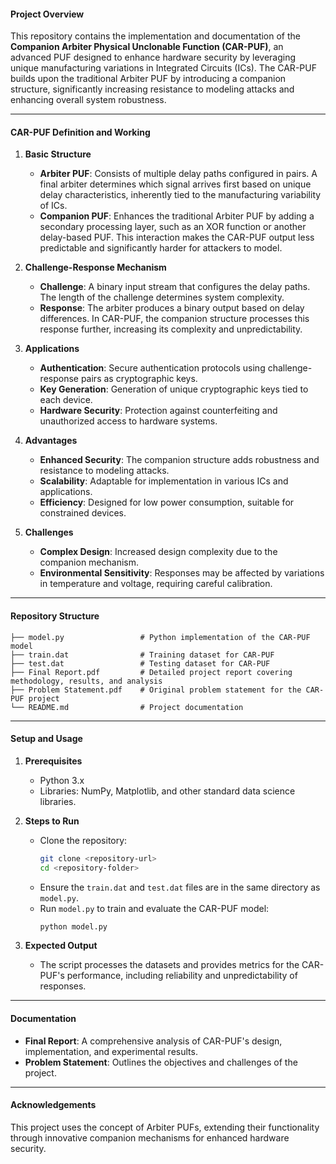 #### **Project Overview**

This repository contains the implementation and documentation of the **Companion Arbiter Physical Unclonable Function (CAR-PUF)**, an advanced PUF designed to enhance hardware security by leveraging unique manufacturing variations in Integrated Circuits (ICs). The CAR-PUF builds upon the traditional Arbiter PUF by introducing a companion structure, significantly increasing resistance to modeling attacks and enhancing overall system robustness.  

---

#### **CAR-PUF Definition and Working**

1. **Basic Structure**  
   - **Arbiter PUF**: Consists of multiple delay paths configured in pairs. A final arbiter determines which signal arrives first based on unique delay characteristics, inherently tied to the manufacturing variability of ICs.  
   - **Companion PUF**: Enhances the traditional Arbiter PUF by adding a secondary processing layer, such as an XOR function or another delay-based PUF. This interaction makes the CAR-PUF output less predictable and significantly harder for attackers to model.  

2. **Challenge-Response Mechanism**  
   - **Challenge**: A binary input stream that configures the delay paths. The length of the challenge determines system complexity.  
   - **Response**: The arbiter produces a binary output based on delay differences. In CAR-PUF, the companion structure processes this response further, increasing its complexity and unpredictability.  

3. **Applications**  
   - **Authentication**: Secure authentication protocols using challenge-response pairs as cryptographic keys.  
   - **Key Generation**: Generation of unique cryptographic keys tied to each device.  
   - **Hardware Security**: Protection against counterfeiting and unauthorized access to hardware systems.  

4. **Advantages**  
   - **Enhanced Security**: The companion structure adds robustness and resistance to modeling attacks.  
   - **Scalability**: Adaptable for implementation in various ICs and applications.  
   - **Efficiency**: Designed for low power consumption, suitable for constrained devices.  

5. **Challenges**  
   - **Complex Design**: Increased design complexity due to the companion mechanism.  
   - **Environmental Sensitivity**: Responses may be affected by variations in temperature and voltage, requiring careful calibration.  

---

#### **Repository Structure**

```
├── model.py                 # Python implementation of the CAR-PUF model
├── train.dat                # Training dataset for CAR-PUF
├── test.dat                 # Testing dataset for CAR-PUF
├── Final Report.pdf         # Detailed project report covering methodology, results, and analysis
├── Problem Statement.pdf    # Original problem statement for the CAR-PUF project
└── README.md                # Project documentation
```

---

#### **Setup and Usage**

1. **Prerequisites**  
   - Python 3.x  
   - Libraries: NumPy, Matplotlib, and other standard data science libraries.  

2. **Steps to Run**  
   - Clone the repository:  
     ```bash
     git clone <repository-url>
     cd <repository-folder>
     ```  
   - Ensure the `train.dat` and `test.dat` files are in the same directory as `model.py`.  
   - Run `model.py` to train and evaluate the CAR-PUF model:  
     ```bash
     python model.py
     ```  

3. **Expected Output**  
   - The script processes the datasets and provides metrics for the CAR-PUF's performance, including reliability and unpredictability of responses.

---

#### **Documentation**
- **Final Report**: A comprehensive analysis of CAR-PUF's design, implementation, and experimental results.  
- **Problem Statement**: Outlines the objectives and challenges of the project.  

---

#### **Acknowledgements**
This project uses the concept of Arbiter PUFs, extending their functionality through innovative companion mechanisms for enhanced hardware security. 
